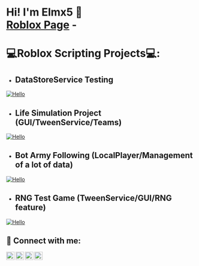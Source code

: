 <h1>Hi! I'm Elmx5 👋 <br/><a href="https://www.roblox.com/es/users/2528084061/profile">Roblox Page</a>
- <h1>💻Roblox Scripting Projects💻:</h1>
  
  - <h2/>DataStoreService Testing</h2>
  [![Hello](https://img.youtube.com/vi/GxvRNz8nnW8/0.jpg)](https://www.youtube.com/watch?v=GxvRNz8nnW8)
  - <h2/>Life Simulation Project (GUI/TweenService/Teams)</h2>
  [![Hello](https://img.youtube.com/vi/B5djLFuu4l0/0.jpg)](https://www.youtube.com/watch?v=B5djLFuu4l0)
  - <h2/>Bot Army Following (LocalPlayer/Management of a lot of data)</h2>
  [![Hello](https://img.youtube.com/vi/D0kMK5zElDw/0.jpg)](https://www.youtube.com/watch?v=D0kMK5zElDw)
  - <h2/>RNG Test Game (TweenService/GUI/RNG feature)</h2>
  [![Hello](https://img.youtube.com/vi/D0kMK5zElDw/0.jpg)](https://www.youtube.com/watch?v=D0kMK5zElDw)

<h2> 🤳 Connect with me:</h2>

[<img align="left" alt="JoshMadakor | YouTube" width="22px" src="https://cdn.jsdelivr.net/npm/simple-icons@v3/icons/youtube.svg" />][youtube]
[<img align="left" alt="JoshMadakor | Twitter" width="22px" src="https://cdn.jsdelivr.net/npm/simple-icons@v3/icons/twitter.svg" />][twitter]
[<img align="left" alt="JoshMadakor | LinkedIn" width="22px" src="https://cdn.jsdelivr.net/npm/simple-icons@v3/icons/linkedin.svg" />][linkedin]
[<img align="left" alt="JoshMadakor | Instagram" width="22px" src="https://cdn.jsdelivr.net/npm/simple-icons@v3/icons/instagram.svg" />][instagram]

[twitter]: https://twitter.com/joshmadakor
[youtube]: https://www.youtube.com/c/joshmadakor
[instagram]: https://www.instagram.com/joshmadakor/
[linkedin]: https://linkedin.com/in/joshmadakor
